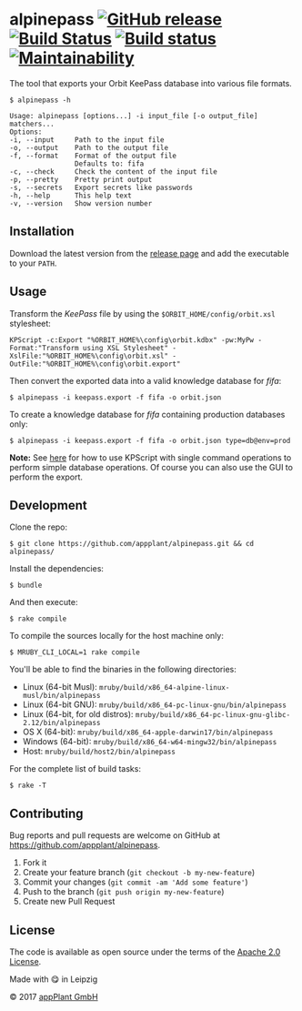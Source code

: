 # alpinepass [![GitHub release](https://img.shields.io/github/release/appplant/alpinepass.svg)](https://github.com/appplant/alpinepass/releases) [![Build Status](https://travis-ci.com/appPlant/alpinepass.svg?branch=master)](https://travis-ci.com/appPlant/alpinepass) [![Build status](https://ci.appveyor.com/api/projects/status/76ytl3ycyqs0va8j/branch/master?svg=true)](https://ci.appveyor.com/project/katzer/alpinepass/branch/master) [![Maintainability](https://api.codeclimate.com/v1/badges/f5d906346be0d06ae4fc/maintainability)](https://codeclimate.com/github/appPlant/alpinepass/maintainability)

The tool that exports your Orbit KeePass database into various file formats.

    $ alpinepass -h

    Usage: alpinepass [options...] -i input_file [-o output_file] matchers...
    Options:
    -i, --input     Path to the input file
    -o, --output    Path to the output file
    -f, --format    Format of the output file
                    Defaults to: fifa
    -c, --check     Check the content of the input file
    -p, --pretty    Pretty print output
    -s, --secrets   Export secrets like passwords
    -h, --help      This help text
    -v, --version   Show version number

## Installation

Download the latest version from the [release page][releases] and add the executable to your `PATH`.

## Usage

Transform the _KeePass_ file by using the `$ORBIT_HOME/config/orbit.xsl` stylesheet:

    KPScript -c:Export "%ORBIT_HOME%\config\orbit.kdbx" -pw:MyPw -Format:"Transform using XSL Stylesheet" -XslFile:"%ORBIT_HOME%\config\orbit.xsl" -OutFile:"%ORBIT_HOME%\config\orbit.export"

Then convert the exported data into a valid knowledge database for _fifa_:

    $ alpinepass -i keepass.export -f fifa -o orbit.json

To create a knowledge database for _fifa_ containing production databases only:

    $ alpinepass -i keepass.export -f fifa -o orbit.json type=db@env=prod

__Note:__ See [here][keepass] for how to use KPScript with single command operations to perform simple database operations. Of course you can also use the GUI to perform the export.

## Development

Clone the repo:

    $ git clone https://github.com/appplant/alpinepass.git && cd alpinepass/

Install the dependencies:

    $ bundle

And then execute:

    $ rake compile

To compile the sources locally for the host machine only:

    $ MRUBY_CLI_LOCAL=1 rake compile

You'll be able to find the binaries in the following directories:

- Linux (64-bit Musl): `mruby/build/x86_64-alpine-linux-musl/bin/alpinepass`
- Linux (64-bit GNU): `mruby/build/x86_64-pc-linux-gnu/bin/alpinepass`
- Linux (64-bit, for old distros): `mruby/build/x86_64-pc-linux-gnu-glibc-2.12/bin/alpinepass`
- OS X (64-bit): `mruby/build/x86_64-apple-darwin17/bin/alpinepass`
- Windows (64-bit): `mruby/build/x86_64-w64-mingw32/bin/alpinepass`
- Host: `mruby/build/host2/bin/alpinepass`

For the complete list of build tasks:

    $ rake -T

## Contributing

Bug reports and pull requests are welcome on GitHub at https://github.com/appplant/alpinepass.

1. Fork it
2. Create your feature branch (`git checkout -b my-new-feature`)
3. Commit your changes (`git commit -am 'Add some feature'`)
4. Push to the branch (`git push origin my-new-feature`)
5. Create new Pull Request

## License

The code is available as open source under the terms of the [Apache 2.0 License][license].

Made with :yum: in Leipzig

© 2017 [appPlant GmbH][appplant]

[releases]: https://github.com/appplant/alpinepass/releases
[keepass]: https://keepass.info/help/v2_dev/scr_sc_index.html#export
[license]: http://opensource.org/licenses/Apache-2.0
[appplant]: www.appplant.de
